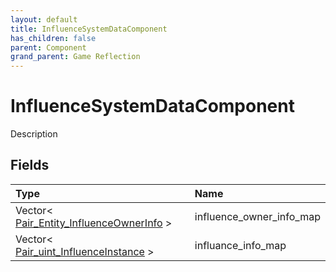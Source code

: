 ```yaml
---
layout: default
title: InfluenceSystemDataComponent
has_children: false
parent: Component
grand_parent: Game Reflection
---
```

# InfluenceSystemDataComponent
Description 

## Fields

| Type | Name |
|:-------------|:--------------|
| Vector< [Pair_Entity_InfluenceOwnerInfo](/docs/game-reflection/classes/pair__entity__influence_owner_info) > | influence_owner_info_map |
| Vector< [Pair_uint_InfluenceInstance](/docs/game-reflection/classes/pair_uint__influence_instance) > | influance_info_map |

